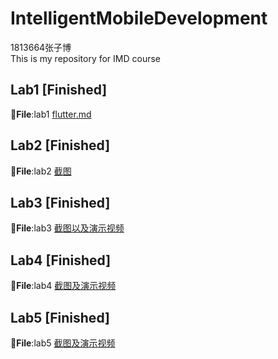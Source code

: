 # IntelligentMobileDevelopment
1813664张子博  
This is my repository for IMD course

Lab1  [Finished]
--------
📁**File**:lab1 [flutter.md](https://github.com/zodiacVG/IntelligentMobileDevelopment/blob/4149b1ad600434df3a429a8712a3140df25ad78f/lab1/flutter.md)  


Lab2 [Finished]
--------
📁**File**:lab2 [截图](https://github.com/zodiacVG/IntelligentMobileDevelopment/tree/master/lab2/%E6%88%AA%E5%9B%BE)


Lab3 [Finished]
--------
📁**File**:lab3 [截图以及演示视频](https://github.com/zodiacVG/IntelligentMobileDevelopment/tree/master/lab3)


Lab4 [Finished]
--------
📁**File**:lab4 [截图及演示视频](https://github.com/zodiacVG/IntelligentMobileDevelopment/tree/master/lab4/%E6%88%AA%E5%9B%BE%E8%A7%86%E9%A2%91)


Lab5 [Finished]
--------
📁**File**:lab5 [截图及演示视频](https://github.com/zodiacVG/IntelligentMobileDevelopment/tree/master/lab4/%E6%88%AA%E5%9B%BE%E8%A7%86%E9%A2%91)
